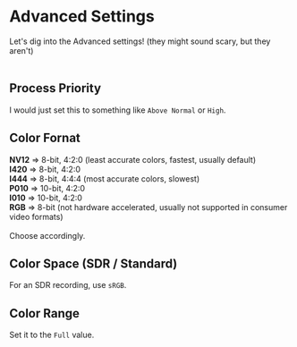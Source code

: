 # Advanced Settings
Let's dig into the Advanced settings! (they might sound scary, but they aren't)</br></br>

## Process Priority
I would just set this to something like `Above Normal` or `High`.

## Color Fornat
**NV12** => 8-bit, 4:2:0 (least accurate colors, fastest, usually default)</br>
**I420** => 8-bit, 4:2:0</br>
**I444** => 8-bit, 4:4:4 (most accurate colors, slowest)</br>
**P010** => 10-bit, 4:2:0</br>
**I010** => 10-bit, 4:2:0</br>
**RGB** => 8-bit (not hardware accelerated, usually not supported in consumer video formats)</br>
</br>
Choose accordingly.</br>

## Color Space (SDR / Standard)
For an SDR recording, use `sRGB`.

## Color Range
Set it to the `Full` value.

